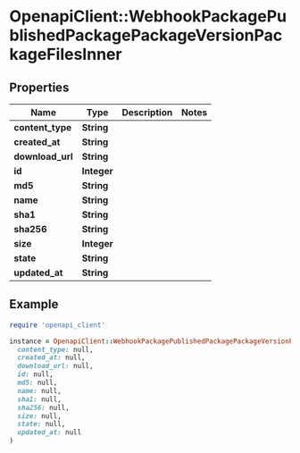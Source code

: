 # OpenapiClient::WebhookPackagePublishedPackagePackageVersionPackageFilesInner

## Properties

| Name | Type | Description | Notes |
| ---- | ---- | ----------- | ----- |
| **content_type** | **String** |  |  |
| **created_at** | **String** |  |  |
| **download_url** | **String** |  |  |
| **id** | **Integer** |  |  |
| **md5** | **String** |  |  |
| **name** | **String** |  |  |
| **sha1** | **String** |  |  |
| **sha256** | **String** |  |  |
| **size** | **Integer** |  |  |
| **state** | **String** |  |  |
| **updated_at** | **String** |  |  |

## Example

```ruby
require 'openapi_client'

instance = OpenapiClient::WebhookPackagePublishedPackagePackageVersionPackageFilesInner.new(
  content_type: null,
  created_at: null,
  download_url: null,
  id: null,
  md5: null,
  name: null,
  sha1: null,
  sha256: null,
  size: null,
  state: null,
  updated_at: null
)
```

